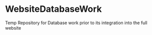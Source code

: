 # WebsiteDatabaseWork
Temp Repository for Database work prior to its integration into the full website
